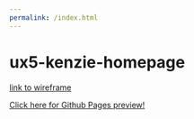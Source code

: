 ```yaml
---
permalink: /index.html
---
```


# ux5-kenzie-homepage
[link to wireframe](https://whimsical.com/6vgqMLjixqb34qXEa3WNna)

[Click here for Github Pages preview!](https://annabellesantos.github.io/ux5-kenzie-homepage/)
